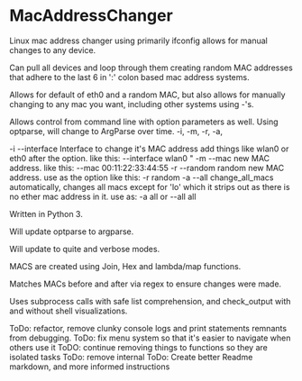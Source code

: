 # MacAddressChanger
Linux mac address changer using primarily ifconfig allows for manual changes to any device.

Can pull all devices and loop through them creating random MAC addresses that adhere to the last 6 in ':' colon based mac address systems.

Allows for default of eth0 and a random MAC, but also allows for manually changing to any mac you want, including other systems using -'s.

Allows control from command line with option parameters as well. Using optparse, will change to ArgParse over time. -i, -m, -r, -a, 

-i --interface Interface to change it's MAC address add things like wlan0 or eth0 after the option. like this: --interface wlan0 "
-m --mac new MAC address. like this: --mac 00:11:22:33:44:55 
-r --random random new MAC address. use as the option like this: -r random
-a --all change_all_macs automatically, changes all macs except for 'lo' which it strips out as there is no ether mac address in it. use as: -a all or --all all

Written in Python 3. 

Will update optparse to argparse. 

Will update to quite and verbose modes. 

MACS are created using Join, Hex and lambda/map functions.

Matches MACs before and after via regex to ensure changes were made.

Uses subprocess calls with safe list comprehension, and check_output with and without shell visualizations.

ToDo: refactor, remove clunky console logs and print statements remnants from debugging.
ToDo: fix menu system so that it's easier to navigate when others use it
ToDO: continue removing things to functions so they are isolated tasks
ToDo: remove internal
ToDo: Create better Readme markdown, and more informed instructions
